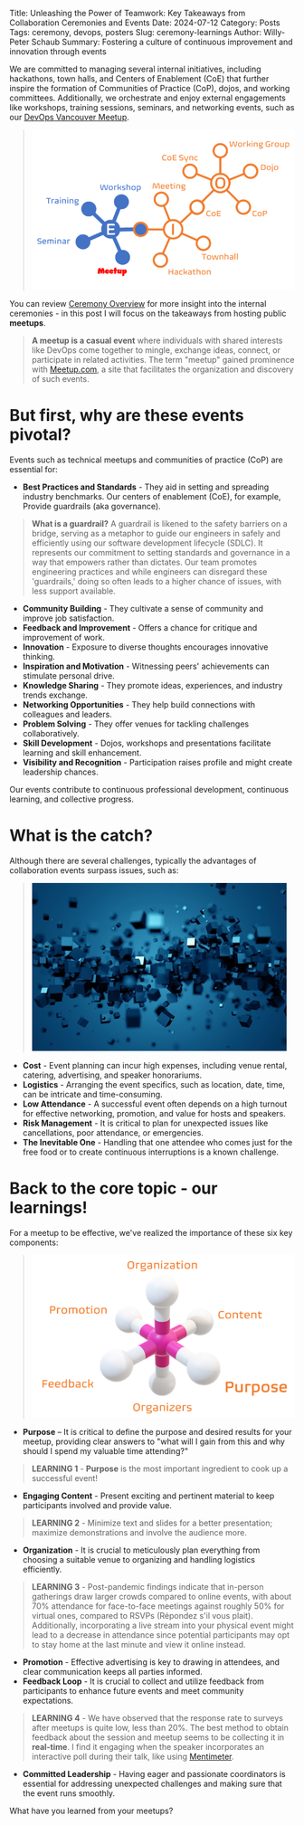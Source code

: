Title: Unleashing the Power of Teamwork: Key Takeaways from Collaboration Ceremonies and Events
Date: 2024-07-12
Category: Posts
Tags: ceremony, devops, posters
Slug: ceremony-learnings
Author: Willy-Peter Schaub
Summary: Fostering a culture of continuous improvement and innovation through events

We are committed to managing several internal initiatives, including hackathons, town halls, and Centers of Enablement (CoE) that further inspire the formation of Communities of Practice (CoP), dojos, and working committees. Additionally, we orchestrate and enjoy external engagements like workshops, training sessions, seminars, and networking events, such as our [DevOps Vancouver Meetup](https://www.meetup.com/DevOps-Vancouver-BC-Canada/). 

> ![Events](../images/ceremony-learnings-1.png)

You can review [Ceremony Overview](/ceremony-overview.html) for more insight into the internal ceremonies - in this post I will focus on the takeaways from hosting public **meetups**.

>
> **A meetup is a casual event** where individuals with shared interests like DevOps come together to mingle, exchange ideas, connect, or participate in related activities. The term "meetup" gained prominence with [Meetup.com](https://www.meetup.com/home), a site that facilitates the organization and discovery of such events. 
>

# But first, why are these events pivotal?

Events such as technical meetups and communities of practice (CoP) are essential for:

- **Best Practices and Standards** - They aid in setting and spreading industry benchmarks. Our centers of enablement (CoE), for example, Provide guardrails (aka governance).

>
> **What is a guardrail?** 
> A guardrail is likened to the safety barriers on a bridge, serving as a metaphor to guide our engineers in safely and efficiently using our software development lifecycle (SDLC). It represents our commitment to setting standards and governance in a way that empowers rather than dictates. Our team promotes engineering practices and while engineers can disregard these 'guardrails,' doing so often leads to a higher chance of issues, with less support available.
>

- **Community Building** - They cultivate a sense of community and improve job satisfaction.
- **Feedback and Improvement** - Offers a chance for critique and improvement of work.
- **Innovation** - Exposure to diverse thoughts encourages innovative thinking.
- **Inspiration and Motivation** - Witnessing peers' achievements can stimulate personal drive.
- **Knowledge Sharing** - They promote ideas, experiences, and industry trends exchange.
- **Networking Opportunities** - They help build connections with colleagues and leaders.
- **Problem Solving** - They offer venues for tackling challenges collaboratively.
- **Skill Development** - Dojos, workshops and presentations facilitate learning and skill enhancement.
- **Visibility and Recognition** - Participation raises profile and might create leadership chances.

Our events contribute to continuous professional development, continuous learning, and collective progress.

# What is the catch?

Although there are several challenges, typically the advantages of collaboration events surpass issues, such as:
  
> ![Catch](../images/ceremony-learnings-2.jpg)

- **Cost** - Event planning can incur high expenses, including venue rental, catering, advertising, and speaker honorariums.
- **Logistics** - Arranging the event specifics, such as location, date, time, can be intricate and time-consuming.
- **Low Attendance** - A successful event often depends on a high turnout for effective networking, promotion, and value for hosts and speakers.
- **Risk Management** - It is critical to plan for unexpected issues like cancellations, poor attendance, or emergencies.
- **The Inevitable One** - Handling that one attendee who comes just for the free food or to create continuous interruptions is a known challenge.

# Back to the core topic - our learnings!

For a meetup to be effective, we've realized the importance of these six key components:

> ![Learnings](../images/ceremony-learnings-3.png)

- **Purpose** – It is critical to define the purpose and desired results for your meetup, providing clear answers to "what will I gain from this and why should I spend my valuable time attending?" 

> 
> **LEARNING 1** - **Purpose** is the most important ingredient to cook up a successful event!
>

- **Engaging Content** - Present exciting and pertinent material to keep participants involved and provide value.

>
> **LEARNING 2** - Minimize text and slides for a better presentation; maximize demonstrations and involve the audience more.
>

- **Organization** -  It is crucial to meticulously plan everything from choosing a suitable venue to organizing and handling logistics efficiently. 

>
> **LEARNING 3** - Post-pandemic findings indicate that in-person gatherings draw larger crowds compared to online events, with about 70% attendance for face-to-face meetings against roughly 50% for virtual ones, compared to RSVPs (Répondez s'il vous plait). Additionally, incorporating a live stream into your physical event might lead to a decrease in attendance since potential participants may opt to stay home at the last minute and view it online instead.
>

- **Promotion** - Effective advertising is key to drawing in attendees, and clear communication keeps all parties informed.
- **Feedback Loop** - It is crucial to collect and utilize feedback from participants to enhance future events and meet community expectations. 

>
> **LEARNING 4** - We have observed that the response rate to surveys after meetups is quite low, less than 20%. The best method to obtain feedback about the session and meetup seems to be collecting it in **real-time**. I find it engaging when the speaker incorporates an interactive poll during their talk, like using [Mentimeter](https://www.mentimeter.com/).
>

- **Committed Leadership** - Having eager and passionate coordinators is essential for addressing unexpected challenges and making sure that the event runs smoothly.

What have you learned from your meetups?
